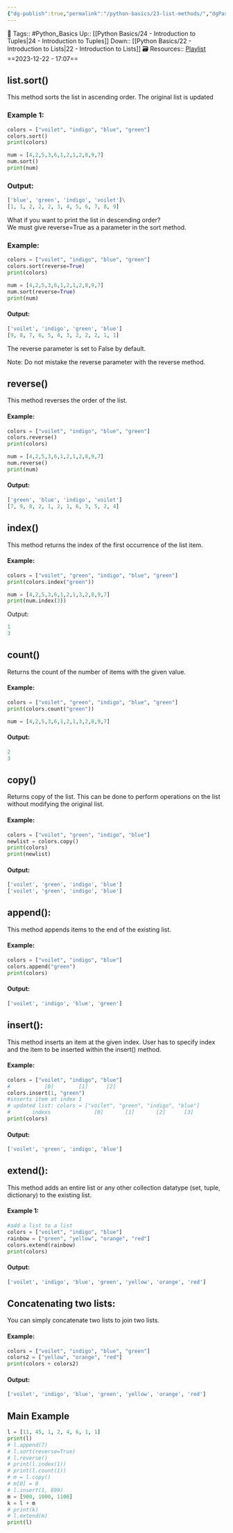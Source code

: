 ```yaml
---
{"dg-publish":true,"permalink":"/python-basics/23-list-methods/","dgPassFrontmatter":true,"noteIcon":"3","created":"2023-12-22T17:07:07.190+05:30","updated":"2023-12-23T14:11:49.066+05:30"}
---
```


🧶 Tags:: #Python_Basics 
Up:: [[Python Basics/24 - Introduction to Tuples\|24 - Introduction to Tuples]]
Down:: [[Python Basics/22 - Introduction to Lists\|22 - Introduction to Lists]]
🗃 Resources:: [Playlist](https://www.youtube.com/playlist?list=PLu0W_9lII9agwh1XjRt242xIpHhPT2llg)
==2023-12-22 - 17:07==

## list.sort()
This method sorts the list in ascending order. The original list is updated

### Example 1:
```python
colors = ["voilet", "indigo", "blue", "green"]
colors.sort()
print(colors)

num = [4,2,5,3,6,1,2,1,2,8,9,7]
num.sort()
print(num)
```

### Output:
```python
['blue', 'green', 'indigo', 'voilet']\
[1, 1, 2, 2, 2, 3, 4, 5, 6, 7, 8, 9]
```

What if you want to print the list in descending order?  
We must give reverse=True as a parameter in the sort method.

### Example:
```python
colors = ["voilet", "indigo", "blue", "green"]
colors.sort(reverse=True)
print(colors)

num = [4,2,5,3,6,1,2,1,2,8,9,7]
num.sort(reverse=True)
print(num)
```

#### Output:
```python
['voilet', 'indigo', 'green', 'blue']
[9, 8, 7, 6, 5, 4, 3, 2, 2, 2, 1, 1]
```

The reverse parameter is set to False by default.

Note: Do not mistake the reverse parameter with the reverse method.

## reverse()
This method reverses the order of the list.

#### Example:
```python
colors = ["voilet", "indigo", "blue", "green"]
colors.reverse()
print(colors)

num = [4,2,5,3,6,1,2,1,2,8,9,7]
num.reverse()
print(num)
```

#### Output:
```python
['green', 'blue', 'indigo', 'voilet']
[7, 9, 8, 2, 1, 2, 1, 6, 3, 5, 2, 4]
```

## index()
This method returns the index of the first occurrence of the list item.

#### Example:
```python
colors = ["voilet", "green", "indigo", "blue", "green"]
print(colors.index("green"))

num = [4,2,5,3,6,1,2,1,3,2,8,9,7]
print(num.index(3))
```

Output:
```python
1
3
```

## count()
Returns the count of the number of items with the given value.

#### Example:
```python
colors = ["voilet", "green", "indigo", "blue", "green"]
print(colors.count("green"))

num = [4,2,5,3,6,1,2,1,3,2,8,9,7]
```

#### Output:
```python
2
3
```

## copy()
Returns copy of the list. This can be done to perform operations on the list without modifying the original list.

#### Example:
```python
colors = ["voilet", "green", "indigo", "blue"]
newlist = colors.copy()
print(colors)
print(newlist)
```

#### Output:
```python
['voilet', 'green', 'indigo', 'blue']
['voilet', 'green', 'indigo', 'blue']
```

## append():
This method appends items to the end of the existing list.

#### Example:
```python
colors = ["voilet", "indigo", "blue"]
colors.append("green")
print(colors)
```

#### Output:
```python
['voilet', 'indigo', 'blue', 'green']
```

## insert():
This method inserts an item at the given index. User has to specify index and the item to be inserted within the insert() method.

#### Example:
```python
colors = ["voilet", "indigo", "blue"]
#           [0]        [1]      [2]
colors.insert(1, "green")
#inserts item at index 1
# updated list: colors = ["voilet", "green", "indigo", "blue"]
#       indexs              [0]       [1]       [2]      [3]
print(colors)
```

#### Output:
```python
['voilet', 'green', 'indigo', 'blue']
```

## extend():
This method adds an entire list or any other collection datatype (set, tuple, dictionary) to the existing list.

#### Example 1:
```python
#add a list to a list
colors = ["voilet", "indigo", "blue"]
rainbow = ["green", "yellow", "orange", "red"]
colors.extend(rainbow)
print(colors)
```

#### Output:
```python
['voilet', 'indigo', 'blue', 'green', 'yellow', 'orange', 'red']
```

## Concatenating two lists:
You can simply concatenate two lists to join two lists.

#### Example:
```python
colors = ["voilet", "indigo", "blue", "green"]
colors2 = ["yellow", "orange", "red"]
print(colors + colors2)
```

#### Output:
```python
['voilet', 'indigo', 'blue', 'green', 'yellow', 'orange', 'red']
```

## Main Example
```python
l = [11, 45, 1, 2, 4, 6, 1, 1]
print(l)
# l.append(7)
# l.sort(reverse=True)
# l.reverse()
# print(l.index(1))
# print(l.count(1))
# m = l.copy()
# m[0] = 0
# l.insert(1, 899)
m = [900, 1000, 1100]
k = l + m
# print(k)
# l.extend(m)
print(l)
```